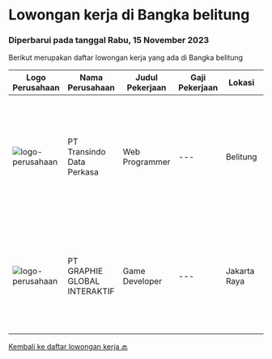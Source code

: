 
  # Lowongan kerja di Bangka belitung

  ### Diperbarui pada tanggal Rabu, 15 November 2023

  Berikut merupakan daftar lowongan kerja yang ada di Bangka belitung

  |Logo Perusahaan | Nama Perusahaan | Judul Pekerjaan | Gaji Pekerjaan | Lokasi | Deskripsi | Tanggal diunggah | Pranala |
  | -------------- | --------------- | --------------- | --------- | --------- | -------------- | ------- | ----------- |
  |![logo-perusahaan](https://image-service-cdn.seek.com.au/eded70d23e60d809478006d265de58e8fc6aed21/ee4dce1061f3f616224767ad58cb2fc751b8d2dc)|PT Transindo Data Perkasa|Web Programmer|---|Belitung|Job Desc: Mengembangkan produk Sistem Informasi Manajemen Rumah Sakit Requirement: Pend. Min Diploma/Sarjana Jurusan Teknik Informatika / Ilmu...|Jumat, 10 November 2023|https://www.jobstreet.co.id/id/job/web-programmer-4524216?token=0~8147051a-3334-4d94-aa57-dabd0b7e4568&sectionRank=1&jobId=jobstreet-id-job-4524216|
|![logo-perusahaan](https://image-service-cdn.seek.com.au/4cf2a680e40684f2c1e45f1d04725525a26ebc67/ee4dce1061f3f616224767ad58cb2fc751b8d2dc)|PT GRAPHIE GLOBAL INTERAKTIF|Game Developer|---|Jakarta Raya|Deskripsi Pekerjaan : Usia maksimal 40 tahun Pendidikan terakhir minimal D3 Menyenangi dunia aplikasi komputer dan pembuatan game Mempunyai kemampuan...|Senin, 30 Oktober 2023|https://www.jobstreet.co.id/id/job/game-developer-4513833?token=0~8147051a-3334-4d94-aa57-dabd0b7e4568&sectionRank=2&jobId=jobstreet-id-job-4513833|


  [Kembali ke daftar lowongan kerja 🔙](../README.md#daftar-lowongan-kerja)
  